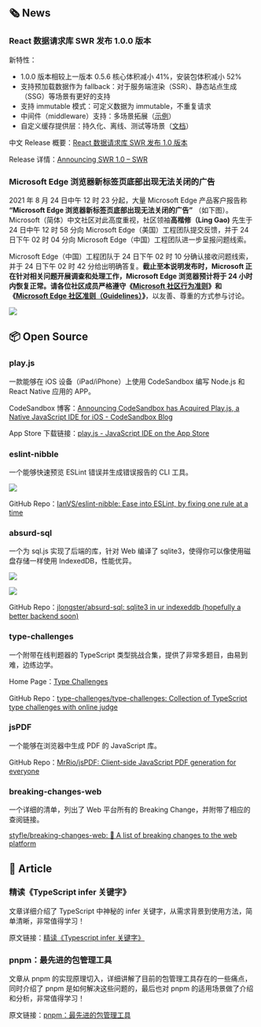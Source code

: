 ## 🗞 News

### React 数据请求库 SWR 发布 1.0.0 版本

新特性：

- 1.0.0 版本相较上一版本 0.5.6 核心体积减小 41%，安装包体积减小 52%
- 支持预加载数据作为 fallback：对于服务端渲染（SSR）、静态站点生成（SSG）等场景有更好的支持
- 支持 immutable 模式：可定义数据为 immutable，不重复请求
- 中间件（middleware）支持：多场景拓展（[示例](https://swr.vercel.app/docs/middleware)）
- 自定义缓存提供层：持久化、离线、测试等场景（[文档](https://link.zhihu.com/?target=https%3A//swr.vercel.app/docs/advanced/cache)）

中文 Release 概要：[React 数据请求库 SWR 发布 1.0 版本](https://zhuanlan.zhihu.com/p/404366504)

Release 详情：[Announcing SWR 1.0 – SWR](https://swr.vercel.app/blog/swr-v1)

### Microsoft Edge 浏览器新标签页底部出现无法关闭的广告

2021 年 8 月 24 日中午 12 时 23 分起，大量 Microsoft Edge 产品客户报告称 **“Microsoft Edge 浏览器新标签页底部出现无法关闭的广告”** （如下图）。Microsoft（简体）中文社区对此高度重视，社区领袖**高楷修（Ling Gao)** 先生于 24 日中午 12 时 58 分向 Microsoft Edge（美国）工程团队提交反馈，并于 24 日下午 02 时 04 分向 Microsoft Edge（中国）工程团队进一步呈报问题线索。

Microsoft Edge（中国）工程团队于 24 日下午 02 时 10 分确认接收问题线索，并于 24 日下午 02 时 42 分给出明确答复。**截止至本说明发布时，Microsoft 正在针对相关问题开展调查和处理工作，Microsoft Edge 浏览器预计将于 24 小时内恢复正常。**请各位社区成员严格遵守**《**[**Microsoft 社区行为准则**](https://answers.microsoft.com/zh-hans/page/faq#faqCodeConduct)**》**和**《**[**Microsoft Edge 社区准则（Guidelines）**](https://answers.microsoft.com/zh-hans/microsoftedge/forum/all/microsoft-edge/641e8ad8-b0aa-4e22-9d5f-508440c94b0a)**》**，以友善、尊重的方式参与讨论。

![](https://img.alicdn.com/imgextra/i1/O1CN01hVbFDZ1dhn4sJjpWI_!!6000000003768-2-tps-985-1175.png)



## 📦 Open Source

### play.js

一款能够在 iOS 设备（iPad/iPhone）上使用 CodeSandbox 编写 Node.js 和 React Native 应用的 APP。

CodeSandbox 博客：[Announcing CodeSandbox has Acquired Play.js, a Native JavaScript IDE for iOS - CodeSandbox Blog](https://codesandbox.io/post/codesandbox-acquires-playjs)

App Store 下载链接：[‎play.js - JavaScript IDE on the App Store](https://apps.apple.com/us/app/play-js-javascript-ide/id1423330822)

### eslint-nibble

一个能够快速预览 ESLint 错误并生成错误报告的 CLI 工具。

![](https://img.alicdn.com/imgextra/i4/O1CN01LpX9gP1uN2bO2FP3A_!!6000000006024-2-tps-1222-532.png)

GitHub Repo：[IanVS/eslint-nibble: Ease into ESLint, by fixing one rule at a time](https://github.com/IanVS/eslint-nibble)

### absurd-sql

一个为 sql.js 实现了后端的库，针对 Web 编译了 sqlite3，使得你可以像使用磁盘存储一样使用 IndexedDB，性能优异。

![](https://img.alicdn.com/imgextra/i3/O1CN012tB8Pr1Jle64IXv4E_!!6000000001069-2-tps-1220-758.png)

![](https://img.alicdn.com/imgextra/i2/O1CN011peJBw1fIGEQvbqWS_!!6000000003983-2-tps-1218-758.png)

GitHub Repo：[jlongster/absurd-sql: sqlite3 in ur indexeddb (hopefully a better backend soon)](https://github.com/jlongster/absurd-sql)

### type-challenges

一个附带在线判题器的 TypeScript 类型挑战合集，提供了非常多题目，由易到难，边练边学。

Home Page：[Type Challenges](https://tsch.js.org/)

GitHub Repo：[type-challenges/type-challenges: Collection of TypeScript type challenges with online judge](https://github.com/type-challenges/type-challenges)

### jsPDF

一个能够在浏览器中生成 PDF 的 JavaScript 库。

GitHub Repo：[MrRio/jsPDF: Client-side JavaScript PDF generation for everyone](https://github.com/MrRio/jsPDF)

### breaking-changes-web

一个详细的清单，列出了 Web 平台所有的 Breaking Change，并附带了相应的查阅链接。

[styfle/breaking-changes-web: 💢 A list of breaking changes to the web platform](https://github.com/styfle/breaking-changes-web)

## 📑 Article

### 精读《TypeScript infer 关键字》

文章详细介绍了 TypeScript 中神秘的 infer 关键字，从需求背景到使用方法，简单清晰，非常值得学习！

原文链接：[精读《Typescript infer 关键字》](https://juejin.cn/post/6999441997236797470)

### pnpm：最先进的包管理工具

文章从 pnpm 的实现原理切入，详细讲解了目前的包管理工具存在的一些痛点，同时介绍了 pnpm 是如何解决这些问题的，最后也对 pnpm 的适用场景做了介绍和分析，非常值得学习！

原文链接：[pnpm：最先进的包管理工具](https://juejin.cn/post/7001794162970361892)

